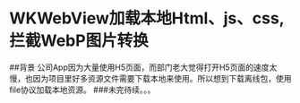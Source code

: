 WKWebView加载本地Html、js、css,拦截WebP图片转换
===
##背景
公司App因为大量使用H5页面，而部门老大觉得打开H5页面的速度太慢，也因为项目里好多资源文件需要下载本地来使用。所以想到下载离线包，使用file协议加载本地资源。
###未完待续。。。

